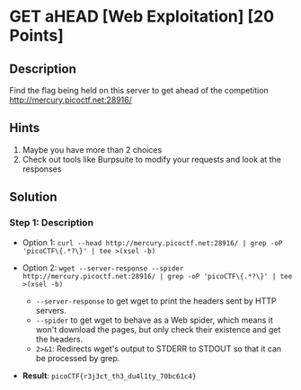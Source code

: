 # GET aHEAD [Web Exploitation] [20 Points] #

## Description ##
Find the flag being held on this server to get ahead of the competition http://mercury.picoctf.net:28916/

## Hints ##
1. Maybe you have more than 2 choices
2. Check out tools like Burpsuite to modify your requests and look at the responses

## Solution ##

### Step 1: Description ###
* Option 1: `curl --head http://mercury.picoctf.net:28916/ | grep -oP 'picoCTF\{.*?\}' | tee >(xsel -b)`
* Option 2: `wget --server-response --spider http://mercury.picoctf.net:28916/ | grep -oP 'picoCTF\{.*?\}' | tee >(xsel -b)`
  * `--server-response` to get wget to print the headers sent by HTTP servers.
  * `--spider` to get wget to behave as a Web spider, which means it won't download the pages, but only check their existence and get the headers.
  * `2>&1`: Redirects wget's output to STDERR to STDOUT so that it can be processed by grep.

* **Result**: `picoCTF{r3j3ct_th3_du4l1ty_70bc61c4}`
